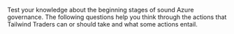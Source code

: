 Test your knowledge about the beginning stages of sound Azure governance. The following questions help you think through the actions that Tailwind Traders can or should take and what some actions entail.

